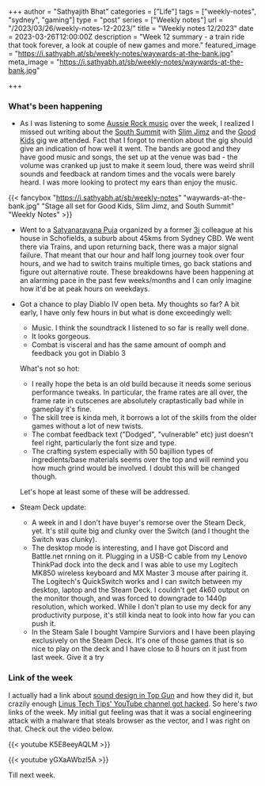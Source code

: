 +++
author = "Sathyajith Bhat"
categories = ["Life"]
tags = ["weekly-notes", "sydney", "gaming"]
type = "post"
series = ["Weekly notes"]
url = "/2023/03/26/weekly-notes-12-2023/"
title = "Weekly notes 12/2023"
date = 2023-03-26T12:00:00Z
description = "Week 12 summary - a train ride that took forever, a look at couple of new games and more."
featured_image = "https://i.sathyabh.at/sb/weekly-notes/waywards-at-the-bank.jpg"
meta_image = "https://i.sathyabh.at/sb/weekly-notes/waywards-at-the-bank.jpg"

+++

### What's been happening

* As I was listening to some [Aussie Rock music](https://music.apple.com/au/playlist/aussie-rock-essentials/pl.3bd0830f625440d4b24d7230e332da45) over the week, I realized I missed out writing about the [South Summit](https://open.spotify.com/artist/2IDo02QClcpfG2c1w3d3Q1?si=HNIhHWY4TL2u0lKDktd1yA) with [Slim Jimz](https://open.spotify.com/artist/44fqCERFJr8LGSSDLTiaat?si=9VHeEhabR2GiKF2CWyW_RQ) and the [Good Kids](https://open.spotify.com/artist/3f6jdkYDK91W89EdGFwQzy?si=5JT2xa0oSt2vEmpLXcui0Q) gig we attended. Fact that I forgot to mention about the gig should give an indication of how well it went. The bands are good and they have good music and songs, the set up at the venue was bad - the volume was cranked up just to make it seem loud, there was weird shrill sounds and feedback at random times and the vocals were barely heard. I was more looking to protect my ears than enjoy the music.

{{< fancybox "https://i.sathyabh.at/sb/weekly-notes" "waywards-at-the-bank.jpg" "Stage all set for Good Kids, Slim Jimz, and South Summit" "Weekly Notes" >}}

* Went to a [Satyanarayana Puja](https://en.wikipedia.org/wiki/Satyanarayan_Puja) organized by a former [3i](/tags/3i/) colleague at his house in Schofields, a suburb about 45kms from Sydney CBD. We went there via Trains, and upon returning back, there was a major signal failure. That meant that our hour and half long journey took over four hours, and we had to switch trains multiple times, go back stations and figure out alternative route. These breakdowns have been happening at an alarming pace in the past few weeks/months and I can only imagine how it'd be at peak hours on weekdays.
* Got a chance to play Diablo IV open beta. My thoughts so far? A bit early, I have only few hours in but what is done exceedingly well:
    * Music. I think the soundtrack I listened to so far is really well done.
    * It looks gorgeous.
    * Combat is visceral and has the same amount of oomph and feedback you got in Diablo 3
  
  What's not so hot:

    * I really hope the beta is an old build because it needs some serious performance tweaks. In particular, the frame rates are all over, the frame rate in cutscenes are absolutely craptastically bad while in gameplay it's fine.
    * The skill tree is kinda meh, it borrows a lot of the skills from the older games without a lot of new twists.
    * The combat feedback text ("Dodged", "vulnerable" etc) just doesn't feel right, particularly the font size and type.
    * The crafting system especially with 50 bajillion types of ingredients/base materials seems over the top and will remind you how much grind would be involved. I doubt this will be changed though.
 
  Let's hope at least some of these will be addressed.

* Steam Deck update: 
    * A week in and I don't have buyer's remorse over the Steam Deck, yet. It's still quite big and clunky over the Switch (and I thought the Switch was clunky).
    * The desktop mode is interesting, and I have got Discord and Battle.net rnning on it. Plugging in a USB-C cable from my Lenovo ThinkPad dock into the deck and I was able to use my Logitech MK850 wireless keyboard and MX Master 3 mouse after pairing it. The Logitech's QuickSwitch works and I can switch between my desktop, laptop and the Steam Deck. I couldn't get 4k60 output on the monitor though, and was forced to downgrade to 1440p resolution, which worked. While I don't plan to use my deck for any productivity purpose, it's still kinda neat to look into how far you can push it.
    * In the Steam Sale I bought Vampire Surviors and I have been playing exclusively on the Steam Deck. It's one of those games that is so nice to play on the deck and I have close to 8 hours on it just from last week. Give it a try


### Link of the week

I actually had a link about [sound design in Top Gun](https://www.youtube.com/watch?v=K5E8eeyAQLM) and how they did it, but crazily enough [Linus Tech Tips' YouTube channel got hacked](https://www.youtube.com/watch?v=yGXaAWbzl5A). So here's *two* links of the week. My initial gut feeling was that it was a social engineering attack with a malware that steals browser as the vector, and I was right on that. Check out the video below. 

{{< youtube K5E8eeyAQLM >}}

{{< youtube yGXaAWbzl5A >}}

Till next week.
